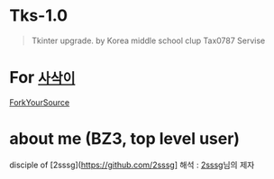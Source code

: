 # Tks-1.0
 >Tkinter upgrade. by
 >Korea middle school clup Tax0787
 >Servise

# For [`사삭이`](https://github.com/sasak2)
[ForkYourSource](https://github.com/Tax0787/buymacbookfor--AnyOne)

# about me (BZ3, top level user)
disciple of [2sssg](https://github.com/2sssg]
해석 : [2sssg](https://github.com/2sssg)님의 제자
